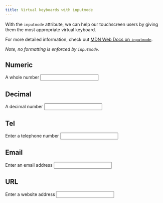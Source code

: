 ```yaml
---
title: Virtual keyboards with inputmode
---
```


With the `inputmode` attribute, we can help our touchscreen users by giving them the most appropriate virtual keyboard.

For more detailed information, check out [MDN Web Docs on `inputmode`](https://developer.mozilla.org/en-US/docs/Web/HTML/Global_attributes/inputmode).

<i>Note, no formatting is enforced by `inputmode`.</i>


## Numeric

<form>
    <label for="whole-number">A whole number</label>
    <input id="whole-number" inputmode="numeric" type="text" />
</form>


## Decimal

<form>
    <label for="decimal-number">A decimal number</label>
    <input id="decimal-number" inputmode="decimal" type="text" />
</form>


## Tel

<form>
    <label for="telephone">Enter a telephone number</label>
    <input id="telephone" inputmode="tel" type="text" />
</form>

## Email

<form>
    <label for="email">Enter an email address</label>
    <input id="email" inputmode="email" type="text" />
</form>


## URL

<form>
    <label for="url">Enter a website address</label>
    <input id="url" inputmode="url" type="text" />
</form>
